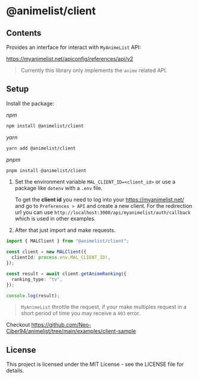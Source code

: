 # @animelist/client

## Contents

Provides an interface for interact with `MyAnimeList` API:

<https://myanimelist.net/apiconfig/references/api/v2>

> Currently this library only implements the `anime` related API.

## Setup

Install the package:

*npm*

```bash
npm install @animelist/client
```

*yarn*

```bash
yarn add @animelist/client
```

*pnpm*

```bash
pnpm install @animelist/client
```

1. Set the environment variable `MAL_CLIENT_ID=<client_id>` or use a package like `dotenv` with a `.env` file.

   To get the **client id** you need to log into your <https://myanimelist.net/> and go to `Preferences > API` and create a new client. For the redirection url you can use `http://localhost:3000/api/myanimelist/auth/callback` which is used in other examples.

2. After that just import and make requests.

```ts
import { MALClient } from "@animelist/client";

const client = new MALClient({
  clientId: process.env.MAL_CLIENT_ID!,
});

const result = await client.getAnimeRanking({
  ranking_type: "tv",
});

console.log(result);
```

> `MyAnimeList` throttle the request, if your make multiples request in a short period of time you may receive a `403` error.

Checkout <https://github.com/Neo-Ciber94/animelist/tree/main/examples/client-sample>

## License

This project is licensed under the MIT License - see the LICENSE file for details.
